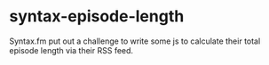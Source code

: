 # syntax-episode-length
Syntax.fm put out a challenge to write some js to calculate their total episode length via their RSS feed.
